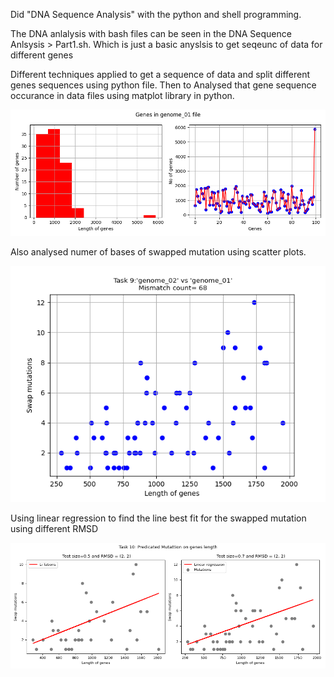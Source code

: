 
Did  "DNA Sequence Analysis" with the python and shell programming.

The DNA anlalysis with bash files can be seen in the DNA Sequence Anlsysis > Part1.sh. 
Which is just a basic anyslsis to get seqeunc of data for different genes

Different techniques applied to get a sequence of data and split different genes sequences using python file. Then to Analysed that gene sequence occurance in data files using matplot library in python.
 
![alt text](https://github.com/zain2703/ScriptProgramming/blob/master/DNA%20Sequence%20Analysis/Task8.png?raw=true)

Also analysed numer of bases of swapped mutation using scatter plots.

![alt text](https://github.com/zain2703/ScriptProgramming/blob/master/DNA%20Sequence%20Analysis/Task9.png?raw=true)

Using linear regression to find the line best fit for the swapped mutation using different RMSD

![alt text](https://github.com/zain2703/ScriptProgramming/blob/master/DNA%20Sequence%20Analysis/Task10.png?raw=true)


